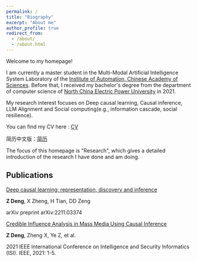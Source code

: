 ```yaml
---
permalink: /
title: "Biography"
excerpt: "About me"
author_profile: true
redirect_from: 
  - /about/
  - /about.html
---
```



Welcome to my homepage!

I am currently a master student in the Multi-Modal Artificial Intelligence System Laboratory of the [Institute of Automation, Chinese Academy of Sciences](http://www.ia.cas.cn/). Before that, I received my bachelor's degree from the department of computer science of [North China Electric Power University](https://www.ncepu.edu.cn/) in 2021. 

My research interest focuses on Deep causal learning, Causal inference, LLM Alignment and Social computing(e.g., information cascade, social resilience).

You can find my CV here : [CV](../assets/CV_En.pdf)

简历中文版：[简历](../assets/CV_中文.pdf)

The focus of this homepage is "Research", which gives a detailed introduction of the research I have done and am doing.

Publications
------
[Deep causal learning: representation, discovery and inference](https://arxiv.org/abs/2211.03374)

**Z Deng**, X Zheng, H Tian, DD Zeng

arXiv preprint arXiv:2211.03374

 [Credible Influence Analysis in Mass Media Using Causal Inference](https://ieeexplore.ieee.org/abstract/document/9624679)
 
 **Z Deng**, Zheng X, Ye Z, et al.
 
 2021 IEEE International Conference on Intelligence and Security Informatics (ISI). IEEE, 2021: 1-5.
